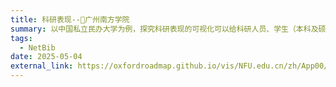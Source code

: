 ```yaml
---
title: 科研表现--🏫广州南方学院
summary: 以中国私立民办大学为例，探究科研表现的可视化可以给科研人员、学生（本科及硕士生）、学院及大学决策者、等等的参考依据。
tags:
  - NetBib
date: 2025-05-04
external_link: https://oxfordroadmap.github.io/vis/NFU.edu.cn/zh/App00/App00.html
---
```

